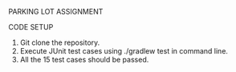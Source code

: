 PARKING LOT ASSIGNMENT

CODE SETUP
1. Git clone the repository.
2. Execute JUnit test cases using ./gradlew test in command line.
3. All the 15 test cases should be passed.
